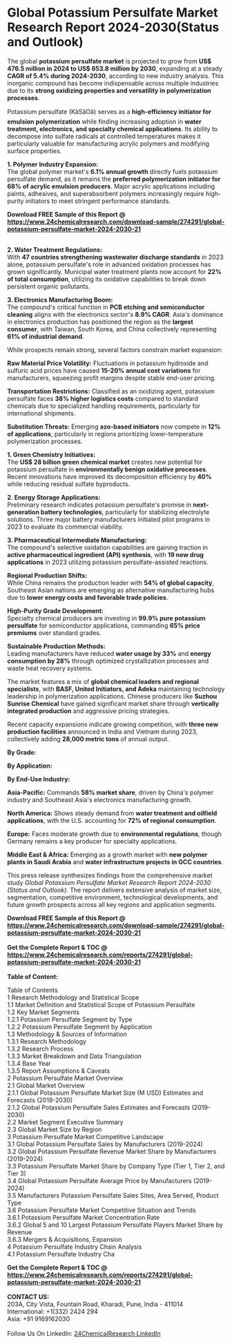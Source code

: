 <h1>Global Potassium Persulfate Market Research Report 2024-2030(Status and Outlook)</h1><p>The global <strong>potassium persulfate market</strong> is projected to grow from <strong>US$ 476.5 million in 2024 to US$ 653.8 million by 2030</strong>, expanding at a steady <strong>CAGR of 5.4% during 2024-2030</strong>, according to new industry analysis. This inorganic compound has become indispensable across multiple industries due to its <strong>strong oxidizing properties and versatility in polymerization processes</strong>.</p><p>Potassium persulfate (KâSâOâ) serves as a <strong>high-efficiency initiator for emulsion polymerization</strong> while finding increasing adoption in <strong>water treatment, electronics, and specialty chemical applications</strong>. Its ability to decompose into sulfate radicals at controlled temperatures makes it particularly valuable for manufacturing acrylic polymers and modifying surface properties.</p><p><strong>1. Polymer Industry Expansion:</strong><br>
The global polymer market's <strong>6.1% annual growth</strong> directly fuels potassium persulfate demand, as it remains the <strong>preferred polymerization initiator for 68% of acrylic emulsion producers</strong>. Major acrylic applications including paints, adhesives, and superabsorbent polymers increasingly require high-purity initiators to meet stringent performance standards.</p><div><b>Download FREE Sample of this Report @ 
            <a href="https://www.24chemicalresearch.com/download-sample/274291/global-potassium-persulfate-market-2024-2030-21">
            https://www.24chemicalresearch.com/download-sample/274291/global-potassium-persulfate-market-2024-2030-21</a></b></div><br><p><strong>2. Water Treatment Regulations:</strong><br>
With <strong>47 countries strengthening wastewater discharge standards</strong> in 2023 alone, potassium persulfate's role in advanced oxidation processes has grown significantly. Municipal water treatment plants now account for <strong>22% of total consumption</strong>, utilizing its oxidative capabilities to break down persistent organic pollutants.</p><p><strong>3. Electronics Manufacturing Boom:</strong><br>
The compound's critical function in <strong>PCB etching and semiconductor cleaning</strong> aligns with the electronics sector's <strong>8.9% CAGR</strong>. Asia's dominance in electronics production has positioned the region as the <strong>largest consumer</strong>, with Taiwan, South Korea, and China collectively representing <strong>61% of industrial demand</strong>.</p><p>While prospects remain strong, several factors constrain market expansion:</p><p><strong>Raw Material Price Volatility:</strong> Fluctuations in potassium hydroxide and sulfuric acid prices have caused <strong>15-20% annual cost variations</strong> for manufacturers, squeezing profit margins despite stable end-user pricing.</p><p><strong>Transportation Restrictions:</strong> Classified as an oxidizing agent, potassium persulfate faces <strong>38% higher logistics costs</strong> compared to standard chemicals due to specialized handling requirements, particularly for international shipments.</p><p><strong>Substitution Threats:</strong> Emerging <strong>azo-based initiators</strong> now compete in <strong>12% of applications</strong>, particularly in regions prioritizing lower-temperature polymerization processes.</p><p><strong>1. Green Chemistry Initiatives:</strong><br>
The <strong>US$ 28 billion green chemical market</strong> creates new potential for potassium persulfate in <strong>environmentally benign oxidative processes</strong>. Recent innovations have improved its decomposition efficiency by <strong>40%</strong> while reducing residual sulfate byproducts.</p><p><strong>2. Energy Storage Applications:</strong><br>
Preliminary research indicates potassium persulfate's promise in <strong>next-generation battery technologies</strong>, particularly for stabilizing electrolyte solutions. Three major battery manufacturers initiated pilot programs in 2023 to evaluate its commercial viability.</p><p><strong>3. Pharmaceutical Intermediate Manufacturing:</strong><br>
The compound's selective oxidation capabilities are gaining traction in <strong>active pharmaceutical ingredient (API) synthesis</strong>, with <strong>19 new drug applications</strong> in 2023 utilizing potassium persulfate-assisted reactions.</p><p><strong>Regional Production Shifts:</strong><br>
	While China remains the production leader with <strong>54% of global capacity</strong>, Southeast Asian nations are emerging as alternative manufacturing hubs due to <strong>lower energy costs and favorable trade policies</strong>.</p><p><strong>High-Purity Grade Development:</strong><br>
	Specialty chemical producers are investing in <strong>99.9% pure potassium persulfate</strong> for semiconductor applications, commanding <strong>65% price premiums</strong> over standard grades.</p><p><strong>Sustainable Production Methods:</strong><br>
	Leading manufacturers have reduced <strong>water usage by 33%</strong> and <strong>energy consumption by 28%</strong> through optimized crystallization processes and waste heat recovery systems.</p><p>The market features a mix of <strong>global chemical leaders and regional specialists</strong>, with <strong>BASF, United Initiators, and Adeka</strong> maintaining technology leadership in polymerization applications. Chinese producers like <strong>Suzhou Sunrise Chemical</strong> have gained significant market share through <strong>vertically integrated production</strong> and aggressive pricing strategies.</p><p>Recent capacity expansions indicate growing competition, with <strong>three new production facilities</strong> announced in India and Vietnam during 2023, collectively adding <strong>28,000 metric tons</strong> of annual output.</p><p><strong>By Grade:</strong></p><p><strong>By Application:</strong></p><p><strong>By End-Use Industry:</strong></p><p><strong>Asia-Pacific:</strong> Commands <strong>58% market share</strong>, driven by China's polymer industry and Southeast Asia's electronics manufacturing growth.</p><p><strong>North America:</strong> Shows steady demand from <strong>water treatment and oilfield applications</strong>, with the U.S. accounting for <strong>72% of regional consumption</strong>.</p><p><strong>Europe:</strong> Faces moderate growth due to <strong>environmental regulations</strong>, though Germany remains a key producer for specialty applications.</p><p><strong>Middle East &amp; Africa:</strong> Emerging as a growth market with <strong>new polymer plants in Saudi Arabia</strong> and <strong>water infrastructure projects in GCC countries</strong>.</p><p>This press release synthesizes findings from the comprehensive market study <em>Global Potassium Persulfate Market Research Report 2024-2030 (Status and Outlook)</em>. The report delivers extensive analysis of market size, segmentation, competitive environment, technological developments, and future growth prospects across all key regions and application segments.</p><div><b>Download FREE Sample of this Report @ 
            <a href="https://www.24chemicalresearch.com/download-sample/274291/global-potassium-persulfate-market-2024-2030-21">
            https://www.24chemicalresearch.com/download-sample/274291/global-potassium-persulfate-market-2024-2030-21</a></b></div><br><div><b>Get the Complete Report & TOC @ 
            <a href="https://www.24chemicalresearch.com/reports/274291/global-potassium-persulfate-market-2024-2030-21">
            https://www.24chemicalresearch.com/reports/274291/global-potassium-persulfate-market-2024-2030-21</a></b></div><br>
            <b>Table of Content:</b><p>Table of Contents<br />
1 Research Methodology and Statistical Scope<br />
1.1 Market Definition and Statistical Scope of Potassium Persulfate<br />
1.2 Key Market Segments<br />
1.2.1 Potassium Persulfate Segment by Type<br />
1.2.2 Potassium Persulfate Segment by Application<br />
1.3 Methodology & Sources of Information<br />
1.3.1 Research Methodology<br />
1.3.2 Research Process<br />
1.3.3 Market Breakdown and Data Triangulation<br />
1.3.4 Base Year<br />
1.3.5 Report Assumptions & Caveats<br />
2 Potassium Persulfate Market Overview<br />
2.1 Global Market Overview<br />
2.1.1 Global Potassium Persulfate Market Size (M USD) Estimates and Forecasts (2019-2030)<br />
2.1.2 Global Potassium Persulfate Sales Estimates and Forecasts (2019-2030)<br />
2.2 Market Segment Executive Summary<br />
2.3 Global Market Size by Region<br />
3 Potassium Persulfate Market Competitive Landscape<br />
3.1 Global Potassium Persulfate Sales by Manufacturers (2019-2024)<br />
3.2 Global Potassium Persulfate Revenue Market Share by Manufacturers (2019-2024)<br />
3.3 Potassium Persulfate Market Share by Company Type (Tier 1, Tier 2, and Tier 3)<br />
3.4 Global Potassium Persulfate Average Price by Manufacturers (2019-2024)<br />
3.5 Manufacturers Potassium Persulfate Sales Sites, Area Served, Product Type<br />
3.6 Potassium Persulfate Market Competitive Situation and Trends<br />
3.6.1 Potassium Persulfate Market Concentration Rate<br />
3.6.2 Global 5 and 10 Largest Potassium Persulfate Players Market Share by Revenue<br />
3.6.3 Mergers & Acquisitions, Expansion<br />
4 Potassium Persulfate Industry Chain Analysis<br />
4.1 Potassium Persulfate Industry Cha</p><div><b>Get the Complete Report & TOC @ 
            <a href="https://www.24chemicalresearch.com/reports/274291/global-potassium-persulfate-market-2024-2030-21">
            https://www.24chemicalresearch.com/reports/274291/global-potassium-persulfate-market-2024-2030-21</a></b></div><br><b>CONTACT US:</b><br>
            203A, City Vista, Fountain Road, Kharadi, Pune, India - 411014<br>
            International: +1(332) 2424 294<br>
            Asia: +91 9169162030 <br><br>
            Follow Us On LinkedIn: <a href="https://www.linkedin.com/company/24chemicalresearch/">24ChemicalResearch LinkedIn</a>